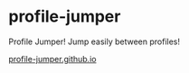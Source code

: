 # profile-jumper
Profile Jumper! Jump easily between profiles!

[profile-jumper.github.io](https://profile-jumper.github.io)

